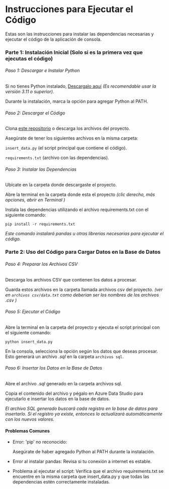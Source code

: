 # Instrucciones para Ejecutar el Código

Estas son las instrucciones para instalar las dependencias necesarias y ejecutar el código de la aplicación de consola.

### Parte 1: Instalación Inicial (Solo si es la primera vez que ejecutas el código)

###### Paso 1: Descargar e Instalar Python

Si no tienes Python instalado, [Descargalo aquí](https://www.python.org/downloads/) *(Es recomendable usar la versión 3.11 o superior)*.

Durante la instalación, marca la opción para agregar Python al PATH.

###### Paso 2: Descargar el Código

Clona [este repositorio](https://github.com/Daniher01/script_sql_udechile.git) o descarga los archivos del proyecto.

Asegúrate de tener los siguientes archivos en la misma carpeta:

``` insert_data.py ``` (el script principal que contiene el código).

``` requirements.txt ``` (archivo con las dependencias).

###### Paso 3: Instalar las Dependencias

Ubícate en la carpeta donde descargaste el proyecto.

Abre la terminal en la carpeta donde esta el proyecto *(clic derecho, más opciones, abrir en Terminal )*

Instala las dependencias utilizando el archivo requirements.txt con el siguiente comando:

``` pip install -r requirements.txt ```

*Este comando instalará pandas u otras librerías necesarias para ejecutar el código.*

### Parte 2: Uso del Código para Cargar Datos en la Base de Datos

###### Paso 4: Preparar los Archivos CSV

Descarga los archivos CSV que contienen los datos a procesar.

Guarda estos archivos en la carpeta llamada archivos csv del proyecto. *(ver en ```archivos csv/data.txt``` como deberian ser los nombres de los archivos .csv )*

###### Paso 5: Ejecutar el Código

Abre la terminal en la carpeta del proyecto y ejecuta el script principal con el siguiente comando:

``` python insert_data.py ```

En la consola, selecciona la opción según los datos que deseas procesar. Esto generará un archivo *.sql* en la carpeta ```archivos sql```.

###### Paso 6: Insertar los Datos en la Base de Datos

Abre el archivo *.sql* generado en la carpeta archivos sql.

Copia el contenido del archivo y pégalo en Azure Data Studio para ejecutarlo e insertar los datos en la base de datos.

*El archivo SQL generado buscará cada registro en la base de datos para insertarlo. Si el registro ya existe, entonces lo actualizará automáticamente con los nuevos valores.*

#### Problemas Comunes

- Error: 'pip' no reconocido:

    Asegúrate de haber agregado Python al PATH durante la instalación.

- Error al instalar pandas:
    Revisa si tu conexión a internet es estable.

- Problema al ejecutar el script:
    Verifica que el archivo requirements.txt se encuentre en la misma carpeta que insert_data.py y que todas las dependencias estén correctamente instaladas.
